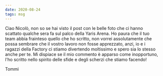 ```yaml
---
date: 2020-08-24
tags: msg
---
```

Ciao Nicolò, non so se hai visto il post con le belle foto che ci hanno scattato qualche sera fa sul palco della Yaris Arena. Ho paura che il tuo team abbia frainteso quello che ho scritto, non vorrei assolutamente che possa sembrare che il vostro lavoro non fosse apprezzato, anzi, io e i ragazzi della Factory ci stiamo divertendo moltissimo e spero sia lo stesso anche per te. Mi dispiace se il mio commento è apparso come inopportuno, l'ho scritto nello spirito delle sfide e degli scherzi che stiamo facendo!


Tommi